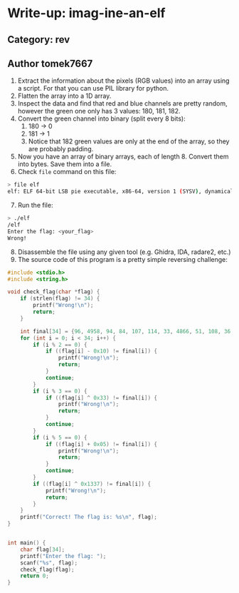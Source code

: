 # Write-up: imag-ine-an-elf

## Category: rev

## Author tomek7667

1. Extract the information about the pixels (RGB values) into an array using a script. For that you can use PIL library for python.
2. Flatten the array into a 1D array.
3. Inspect the data and find that red and blue channels are pretty random, however the green one only has 3 values: 180, 181, 182.
4. Convert the green channel into binary (split every 8 bits):
    1. 180 -> 0
    2. 181 -> 1
    3. Notice that 182 green values are only at the end of the array, so they are probably padding.
5. Now you have an array of binary arrays, each of length 8. Convert them into bytes. Save them into a file.
6. Check `file` command on this file:

```bash
> file elf
elf: ELF 64-bit LSB pie executable, x86-64, version 1 (SYSV), dynamically linked, interpreter /lib64/ld-linux-x86-64.so.2, BuildID[sha1]=df56f1d1999ed3c5c33a3962835c68b94f890be9, for GNU/Linux 3.2.0, not stripped
```

7. Run the file:

```bash
> ./elf
/elf
Enter the flag: <your_flag>
Wrong!
```

8. Disassemble the file using any given tool (e.g. Ghidra, IDA, radare2, etc.)
9. The source code of this program is a pretty simple reversing challenge:

```c
#include <stdio.h>
#include <string.h>

void check_flag(char *flag) {
	if (strlen(flag) != 34) {
		printf("Wrong!\n");
		return;
	}

	int final[34] = {96, 4958, 94, 84, 107, 114, 33, 4866, 51, 108, 36, 4953, 84, 4968, 98, 0, 70, 4968, 103, 4868, 92, 95, 79, 4931, 88, 57, 68, 6, 79, 4933, 36, 4933, 35, 78};
	for (int i = 0; i < 34; i++) {
		if (i % 2 == 0) {
			if ((flag[i] - 0x10) != final[i]) {
				printf("Wrong!\n");
				return;
			}
			continue;
		}
		if (i % 3 == 0) {
			if ((flag[i] ^ 0x33) != final[i]) {
				printf("Wrong!\n");
				return;
			}
			continue;
		}
		if (i % 5 == 0) {
			if ((flag[i] + 0x05) != final[i]) {
				printf("Wrong!\n");
				return;
			}
			continue;
		}
		if ((flag[i] ^ 0x1337) != final[i]) {
			printf("Wrong!\n");
			return;
		}
	}
	printf("Correct! The flag is: %s\n", flag);
}


int main() {
	char flag[34];
	printf("Enter the flag: ");
	scanf("%s", flag);
	check_flag(flag);
	return 0;
}
```
